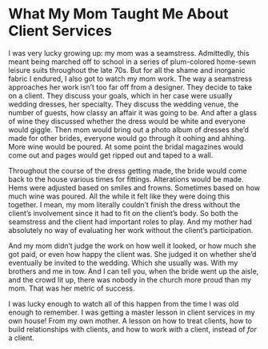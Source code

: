 

# What My Mom Taught Me About Client Services

I was very lucky growing up: my mom was a seamstress. Admittedly, this meant being marched off to school in a
series of plum-colored home-sewn leisure suits throughout the late 70s. But for all the shame and inorganic
fabric I endured, I also got to watch my mom work. The way a seamstress approaches her work isn’t too far
off from a designer. They decide to take on a client. They discuss your goals, which in her case were usually
wedding dresses, her specialty. They discuss the wedding venue, the number of guests, how classy an affair it
was going to be. And after a glass of wine they discussed whether the dress would be white and everyone would
giggle. Then mom would bring out a photo album of dresses she’d made for other brides, everyone would go
through it oohing and ahhing. More wine would be poured. At some point the bridal magazines would come out and
pages would get ripped out and taped to a wall. 

Throughout the course of the dress getting made, the bride would come back to the house various times for
fittings. Alterations would be made. Hems were adjusted based on smiles and frowns. Sometimes based on how
much wine was poured. All the while it felt like they were doing this together. I mean, my mom literally
couldn’t finish the dress without the client’s involvement since it had to fit on the client’s body. So
both the seamstress and the client had important roles to play. And my mother had absolutely no way of
evaluating her work without the client’s participation. 

And my mom didn’t judge the work on how well it looked, or how much she got paid, or even how happy the
client was. She judged it on whether she’d eventually be invited to the wedding. Which she usually was. With
my brothers and me in tow. And I can tell you, when the bride went up the aisle, and the crowd lit up, there
was nobody in the church more proud than my mom. That was her metric of success.

I was lucky enough to watch all of this happen from the time I was old enough to remember. I was getting a
master lesson in client services in my own house! From my own mother. A lesson on how to treat clients, how to
build relationships with clients, and how to work *with* a client, instead of *for* a client.